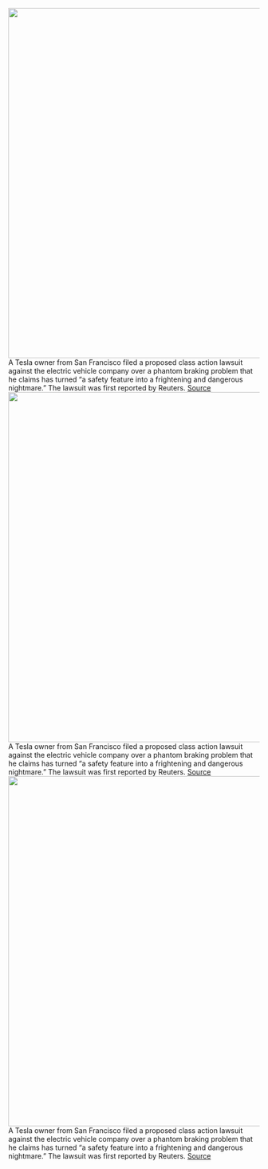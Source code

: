 <img src='https://cdn.vox-cdn.com/thumbor/VejL_k20KL2_suOdbLS8hsXk7Y8=/0x0:5000x3333/1200x800/filters:focal(2100x1267:2900x2067)/cdn.vox-cdn.com/uploads/chorus_image/image/71302629/1242736944.0.jpg' width='700px' /><br/>
A Tesla owner from San Francisco filed a proposed class action lawsuit against the electric vehicle company over a phantom braking problem that he claims has turned “a safety feature into a frightening and dangerous nightmare.” The lawsuit was first reported by Reuters.
<a href='https://www.theverge.com/2022/8/30/23328836/tesla-phantom-braking-problem-class-action-lawsuit'> Source <a/><img src='https://cdn.vox-cdn.com/thumbor/VejL_k20KL2_suOdbLS8hsXk7Y8=/0x0:5000x3333/1200x800/filters:focal(2100x1267:2900x2067)/cdn.vox-cdn.com/uploads/chorus_image/image/71302629/1242736944.0.jpg' width='700px' /><br/>
A Tesla owner from San Francisco filed a proposed class action lawsuit against the electric vehicle company over a phantom braking problem that he claims has turned “a safety feature into a frightening and dangerous nightmare.” The lawsuit was first reported by Reuters.
<a href='https://www.theverge.com/2022/8/30/23328836/tesla-phantom-braking-problem-class-action-lawsuit'> Source <a/><img src='https://cdn.vox-cdn.com/thumbor/VejL_k20KL2_suOdbLS8hsXk7Y8=/0x0:5000x3333/1200x800/filters:focal(2100x1267:2900x2067)/cdn.vox-cdn.com/uploads/chorus_image/image/71302629/1242736944.0.jpg' width='700px' /><br/>
A Tesla owner from San Francisco filed a proposed class action lawsuit against the electric vehicle company over a phantom braking problem that he claims has turned “a safety feature into a frightening and dangerous nightmare.” The lawsuit was first reported by Reuters.
<a href='https://www.theverge.com/2022/8/30/23328836/tesla-phantom-braking-problem-class-action-lawsuit'> Source <a/>